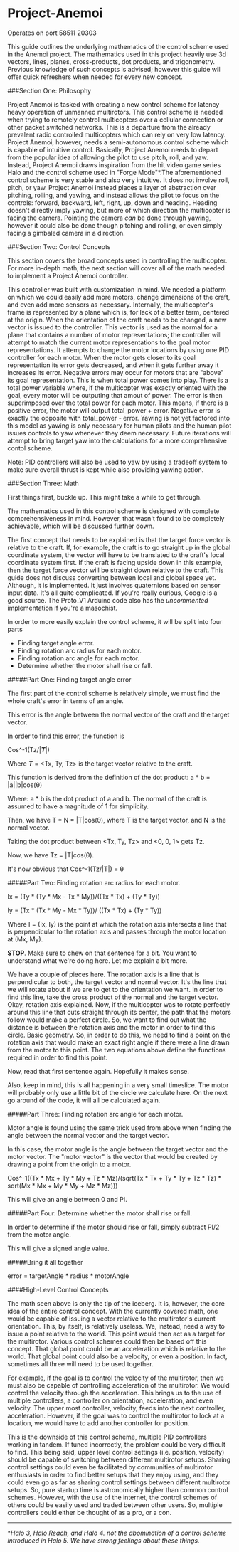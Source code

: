 # Project-Anemoi

Operates on port ~~58511~~ 20303

This guide outlines the underlying mathematics of the control scheme used in the Anemoi project. The mathematics used in this project heavily use 3d vectors, lines, planes, cross-products, dot products, and trigonometry. Previous knowledge of such concepts is advised; however this guide will offer quick refreshers when needed for every new concept. 

###Section One: Philosophy

Project Anemoi is tasked with creating a new control scheme for latency heavy operation of unmanned multirotors. This control scheme is needed when trying to remotely control multicopters over a cellular connection or other packet switched networks. This is a departure from the already prevalent radio controlled multicopters which can rely on very low latency. Project Anemoi, however, needs a semi-autonomous control scheme which is capable of intuitive control. Basically, Project Anemoi needs to depart from the popular idea of allowing the pilot to use pitch, roll, and yaw. Instead, Project Anemoi draws inspiration from the hit video game series Halo and the control scheme used in "Forge Mode"\*.The aforementioned control scheme is very stable and also very intuitive. It does not involve roll, pitch, or yaw. Project Anemoi instead places a layer of abstraction over pitching, rolling, and yawing, and instead allows the pilot to focus on the controls: forward, backward, left, right, up, down and heading. Heading doesn't directly imply yawing, but more of which direction the multicopter is facing the camera. Pointing the camera *can* be done through yawing, however it could also be done though pitching and rolling, or even simply facing a gimbaled camera in a direction.



###Section Two: Control Concepts

This section covers the broad concepts used in controlling the multicopter. For more in-depth math, the next section will cover all of the math needed to implement a Project Anemoi controller. 

This controller was built with customization in mind. We needed a platform on which we could easily add more motors, change dimensions of the craft, and even add more sensors as necessary. Internally, the multicopter's frame is represented by a plane which is, for lack of a better term, centered at the origin. When the orientation of the craft needs to be changed, a new vector is issued to the controller. This vector is used as the normal for a plane that contains a number of motor representations; the controller will attempt to match the current motor representations to the goal motor representations. It attempts to change the motor locations by using one PID controller for each motor. When the motor gets closer to its goal representation its error gets decreased, and when it gets further away it increases its error. Negative errors may occur for motors that are "above" its goal representation. This is when total power comes into play. There is a total power variable where, if the multicopter was exactly oriented with the goal, every motor will be outputing that amout of power. The error is then superimposed over the total power for each motor. This means, if there is a positive error, the motor will output total_power + error. Negative error is exactly the opposite with total_power - error. Yawing is not yet factored into this model as yawing is only necessary for human pilots and the human pilot issues controls to yaw whenever they deem necessary. Future iterations will attempt to bring target yaw into the calculations for a more comprehensive contol scheme.

Note: PID controllers will also be used to yaw by using a tradeoff system to make sure overall thrust is kept while also providing yawing action. 


###Section Three: Math

First things first, buckle up. This might take a while to get through. 

The mathematics used in this control scheme is designed with complete comprehensiveness in mind. However, that wasn't found to be completely achievable, which will be discussed further down. 

The first concept that needs to be explained is that the target force vector is relative to the craft. If, for example, the craft is to go straight up in the global coordinate system, the vector will have to be translated to the craft's local coordinate system first. If the craft is facing upside down in this example, then the target force vector will be straight down relative to the craft. This guide does not discuss converting between local and global space yet. Although, it is implemented. It just involves quaternions based on sensor input data. It's all quite complicated. If you're really curious, Google is a good source. The Proto_V1 Arduino code also has the _uncommented_ implementation if you're a masochist. 

In order to more easily explain the control scheme, it will be split into four parts
* Finding target angle error.
* Finding rotation arc radius for each motor.
* Finding rotation arc angle for each motor.
* Determine whether the motor shall rise or fall.

#####Part One: Finding target angle error

The first part of the control scheme is relatively simple, we must find the whole craft's error in terms of an angle. 

This error is the angle between the normal vector of the craft and the target vector. 

In order to find this error, the function is 

Cos^-1(Tz/|***T***|)

Where ***T*** = \<Tx, Ty, Tz\> is the target vector relative to the craft.

This function is derived from the definition of the dot product: a * b = |a||b|cos(θ)

Where: a * b is the dot product of a and b. The normal of the craft is assumed to have a magnitude of 1 for simplicity. 

Then, we have T * N = |T|cos(θ), where T is the target vector, and N is the normal vector. 

Taking the dot product between \<Tx, Ty, Tz\> and \<0, 0, 1\> gets Tz.

Now, we have Tz = |T|cos(θ).

It's now obvious that Cos^-1(Tz/|T|) = θ


#####Part Two: Finding rotation arc radius for each motor.

Ix = (Ty * (Ty * Mx - Tx * My))/((Tx * Tx) + (Ty * Ty))

Iy = (Tx * (Tx * My - Mx * Ty))/ ((Tx * Tx) + (Ty * Ty))

Where I = (Ix, Iy) is the point at which the rotation axis intersects a line that is perpendicular to the rotation axis and passes through the motor location at (Mx, My).

**STOP**. Make sure to chew on that sentence for a bit. You want to understand what we're doing here. Let me explain a bit more. 

We have a couple of pieces here. The rotation axis is a line that is perpendicular to both, the target vector and normal vector. It's the line that we will rotate about if we are to get to the orientation we want. In order to find this line, take the cross product of the normal and the target vector. Okay, rotation axis explained. Now, if the multicopter was to rotate perfectly around this line that cuts straight through its center, the path that the motors follow would make a perfect circle. So, we want to find out what the distance is between the rotation axis and the motor in order to find this circle. Basic geometry. So, in order to do this, we need to find a point on the rotation axis that would make an exact right angle if there were a line drawn from the motor to this point. The two equations above define the functions required in order to find this point.

Now, read that first sentence again. Hopefully it makes sense. 

Also, keep in mind, this is all happening in a very small timeslice. The motor will probably only use a little bit of the circle we calculate here. On the next go around of the code, it will all be calculated again.

#####Part Three: Finding rotation arc angle for each motor.

Motor angle is found using the same trick used from above when finding the angle between the normal vector and the target vector. 

In this case, the motor angle is the angle between the target vector and the motor vector. The "motor vector" is the vector that would be created by drawing a point from the origin to a motor.

Cos^-1((Tx * Mx + Ty * My + Tz * Mz)/(sqrt(Tx * Tx + Ty * Ty + Tz * Tz) * sqrt(Mx * Mx + My * My + Mz * Mz)))

This will give an angle between 0 and PI. 

#####Part Four: Determine whether the motor shall rise or fall.

In order to determine if the motor should rise or fall, simply subtract PI/2 from the motor angle. 

This will give a signed angle value. 

#####Bring it all together

error = targetAngle * radius * motorAngle

####High-Level Control Concepts

The math seen above is only the tip of the iceberg. It is, however, the core idea of the entire control concept. With the currently covered math, one would be capable of issuing a vector relative to the multirotor's current orientation. This, by itself, is relatively useless. We, instead, need a way to issue a point relative to the world. This point would then act as a target for the multirotor. Various control schemes could then be based off this concept. That global point could be an acceleration which is relative to the world. That global point could also be a velocity, or even a position. In fact, sometimes all three will need to be used together. 

For example, if the goal is to control the velocity of the multirotor, then we must also be capable of controlling acceleration of the multirotor. We would control the velocity through the acceleration. This brings us to the use of multiple controllers, a controller on orientation, acceleration, and even velocity. The upper most controller, velocity, feeds into the next controller, acceleration. However, if the goal was to control the multirotor to lock at a location, we would have to add another controller for position. 

This is the downside of this control scheme, multiple PID controllers working in tandem. If tuned incorrectly, the problem could be very difficult to find. This being said, upper level control settings (i.e. position, velocity) should be capable of switching between different multirotor setups. Sharing control settings could even be facilitated by communities of multirotor enthusiasts in order to find better setups that they enjoy using, and they could even go as far as sharing control settings between different multirotor setups. So, pure startup time is astronomically higher than common control schemes. However, with the use of the internet, the control schemes of others could be easily used and traded between other users. So, multiple controllers could either be thought of as a pro, or a con.

___

\**Halo 3, Halo Reach, and Halo 4. not the abomination of a control scheme introduced in Halo 5. We have strong feelings about these things.*
